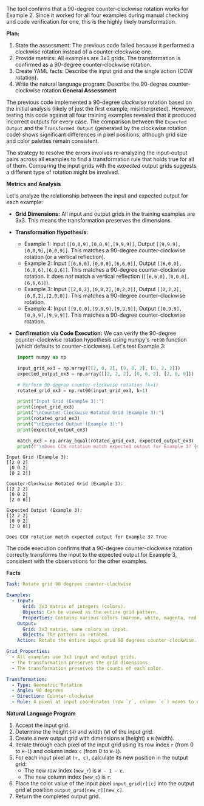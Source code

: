 The tool confirms that a 90-degree counter-clockwise rotation works for Example 2. Since it worked for all four examples during manual checking and code verification for one, this is the highly likely transformation.

**Plan:**
1.  State the assessment: The previous code failed because it performed a clockwise rotation instead of a counter-clockwise one.
2.  Provide metrics: All examples are 3x3 grids. The transformation is confirmed as a 90-degree counter-clockwise rotation.
3.  Create YAML facts: Describe the input grid and the single action (CCW rotation).
4.  Write the natural language program: Describe the 90-degree counter-clockwise rotation.**General Assessment**

The previous code implemented a 90-degree *clockwise* rotation based on the initial analysis (likely of just the first example, misinterpreted). However, testing this code against all four training examples revealed that it produced incorrect outputs for every case. The comparison between the `Expected Output` and the `Transformed Output` (generated by the clockwise rotation code) shows significant differences in pixel positions, although grid size and color palettes remain consistent.

The strategy to resolve the errors involves re-analyzing the input-output pairs across all examples to find a transformation rule that holds true for all of them. Comparing the input grids with the *expected* output grids suggests a different type of rotation might be involved.

**Metrics and Analysis**

Let's analyze the relationship between the input and expected output for each example:

*   **Grid Dimensions:** All input and output grids in the training examples are 3x3. This means the transformation preserves the dimensions.
*   **Transformation Hypothesis:**
    *   Example 1: Input `[[0,0,9],[0,0,9],[9,9,9]]`, Output `[[9,9,9],[0,0,9],[0,0,9]]`. This matches a 90-degree counter-clockwise rotation (or a vertical reflection).
    *   Example 2: Input `[[6,6,6],[0,0,0],[6,6,0]]`, Output `[[6,0,0],[6,0,6],[6,0,6]]`. This matches a 90-degree counter-clockwise rotation. It does *not* match a vertical reflection (`[[6,6,0],[0,0,0],[6,6,6]]`).
    *   Example 3: Input `[[2,0,2],[0,0,2],[0,2,2]]`, Output `[[2,2,2],[0,0,2],[2,0,0]]`. This matches a 90-degree counter-clockwise rotation.
    *   Example 4: Input `[[9,0,0],[9,9,9],[9,9,9]]`, Output `[[0,9,9],[0,9,9],[9,9,9]]`. This matches a 90-degree counter-clockwise rotation.

*   **Confirmation via Code Execution:** We can verify the 90-degree counter-clockwise rotation hypothesis using numpy's `rot90` function (which defaults to counter-clockwise). Let's test Example 3:
    
``` python
    import numpy as np

    input_grid_ex3 = np.array([[2, 0, 2], [0, 0, 2], [0, 2, 2]])
    expected_output_ex3 = np.array([[2, 2, 2], [0, 0, 2], [2, 0, 0]])

    # Perform 90-degree counter-clockwise rotation (k=1)
    rotated_grid_ex3 = np.rot90(input_grid_ex3, k=1)

    print("Input Grid (Example 3):")
    print(input_grid_ex3)
    print("\nCounter-Clockwise Rotated Grid (Example 3):")
    print(rotated_grid_ex3)
    print("\nExpected Output (Example 3):")
    print(expected_output_ex3)

    match_ex3 = np.array_equal(rotated_grid_ex3, expected_output_ex3)
    print(f"\nDoes CCW rotation match expected output for Example 3? {match_ex3}")
```
```
Input Grid (Example 3):
[[2 0 2]
 [0 0 2]
 [0 2 2]]

Counter-Clockwise Rotated Grid (Example 3):
[[2 2 2]
 [0 0 2]
 [2 0 0]]

Expected Output (Example 3):
[[2 2 2]
 [0 0 2]
 [2 0 0]]

Does CCW rotation match expected output for Example 3? True

```
The code execution confirms that a 90-degree counter-clockwise rotation correctly transforms the input to the expected output for Example 3, consistent with the observations for the other examples.

**Facts**


```yaml
Task: Rotate grid 90 degrees counter-clockwise

Examples:
  - Input:
      Grid: 3x3 matrix of integers (colors).
      Objects: Can be viewed as the entire grid pattern.
      Properties: Contains various colors (maroon, white, magenta, red).
    Output:
      Grid: 3x3 matrix, same colors as input.
      Objects: The pattern is rotated.
    Action: Rotate the entire input grid 90 degrees counter-clockwise.

Grid_Properties:
  - All examples use 3x3 input and output grids.
  - The transformation preserves the grid dimensions.
  - The transformation preserves the counts of each color.

Transformation:
  - Type: Geometric Rotation
  - Angle: 90 degrees
  - Direction: Counter-clockwise
  - Rule: A pixel at input coordinates (row `r`, column `c`) moves to output coordinates (`width - 1 - c`, `r`), where `width` is the number of columns in the input grid.
```


**Natural Language Program**

1.  Accept the input grid.
2.  Determine the height (`H`) and width (`W`) of the input grid.
3.  Create a new output grid with dimensions `W` (height) x `H` (width).
4.  Iterate through each pixel of the input grid using its row index `r` (from 0 to `H-1`) and column index `c` (from 0 to `W-1`).
5.  For each input pixel at `(r, c)`, calculate its new position in the output grid:
    *   The new row index (`new_r`) is `W - 1 - c`.
    *   The new column index (`new_c`) is `r`.
6.  Place the color value of the input pixel `input_grid[r][c]` into the output grid at position `output_grid[new_r][new_c]`.
7.  Return the completed output grid.